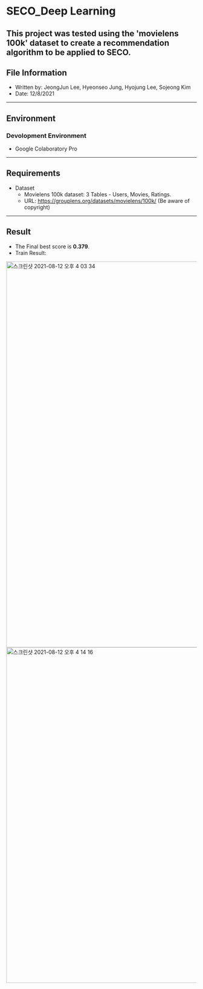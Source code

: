# SECO_Deep Learning
This project was tested using the 'movielens 100k' dataset to create a recommendation algorithm to be applied to SECO. 
---

## File Information
- Written by: JeongJun Lee, Hyeonseo Jung, Hyojung Lee, Sojeong Kim
- Date: 12/8/2021
---
## Environment  
### Devolopment Environment  
- Google Colaboratory Pro
---
## Requirements
- Dataset
   - Movielens 100k dataset: 3 Tables - Users, Movies, Ratings.
   - URL: https://grouplens.org/datasets/movielens/100k/ (Be aware of copyright)

---
## Result
- The Final best score is **0.379**.
- Train Result:    
<img width="1022" alt="스크린샷 2021-08-12 오후 4 03 34" src="https://user-images.githubusercontent.com/44626833/129153742-a4ae48a0-83e4-4bab-b26e-a706179a434e.png">
<img width="889" alt="스크린샷 2021-08-12 오후 4 14 16" src="https://user-images.githubusercontent.com/44626833/129153926-4bb6438b-de72-4c54-a8aa-9a98603e275e.png">

